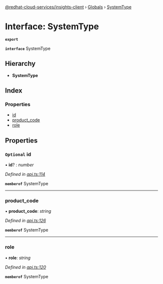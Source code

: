 [@redhat-cloud-services/insights-client](../README.md) › [Globals](../globals.md) › [SystemType](systemtype.md)

# Interface: SystemType

**`export`** 

**`interface`** SystemType

## Hierarchy

* **SystemType**

## Index

### Properties

* [id](systemtype.md#optional-id)
* [product_code](systemtype.md#product_code)
* [role](systemtype.md#role)

## Properties

### `Optional` id

• **id**? : *number*

*Defined in [api.ts:114](https://github.com/RedHatInsights/javascript-clients/blob/master/packages/insights/api.ts#L114)*

**`memberof`** SystemType

___

###  product_code

• **product_code**: *string*

*Defined in [api.ts:126](https://github.com/RedHatInsights/javascript-clients/blob/master/packages/insights/api.ts#L126)*

**`memberof`** SystemType

___

###  role

• **role**: *string*

*Defined in [api.ts:120](https://github.com/RedHatInsights/javascript-clients/blob/master/packages/insights/api.ts#L120)*

**`memberof`** SystemType
